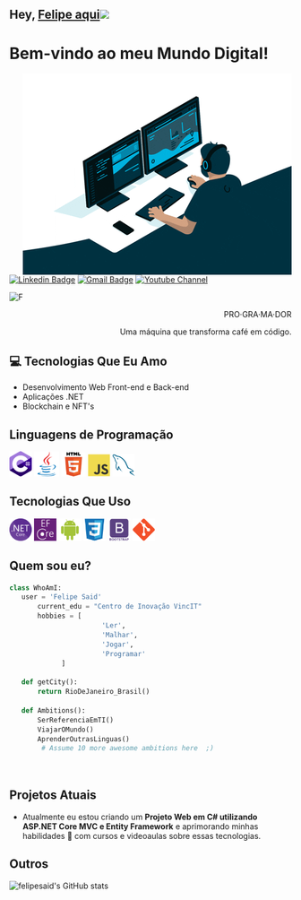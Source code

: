 ## Hey, [Felipe aqui](https://www.linkedin.com/in/felipecsaid/)<img src="https://media.giphy.com/media/hvRJCLFzcasrR4ia7z/giphy.gif" width="25px">

<h1>Bem-vindo ao meu Mundo Digital!</h1> 

<img src = 'https://github.com/felipesaid/felipesaid/blob/main/images/coding.gif' alt = 'Man Coding' align='right'/>

[![Linkedin Badge](https://img.shields.io/badge/-felipecsaid-blue?style=flat-square&logo=Linkedin&logoColor=white&link=https://www.linkedin.com/in/felipecsaid/)](https://www.linkedin.com/in/felipecsaid) [![Gmail Badge](https://img.shields.io/badge/felipe.csaid@gmail.com-c14438?style=flat-square&logo=Gmail&logoColor=white&link=mailto:felipe.csaid@gmail.com)](mailto:felipe.csaid@gmail.com) [![Youtube Channel](https://img.shields.io/badge/-Felipe%20Said%20Coder-c14438?style=flat-square&logo=Youtube&link=https://www.youtube.com/channel/UCunTL2CiszeorRSgh4RttAg)](https://www.youtube.com/channel/UCunTL2CiszeorRSgh4RttAg)
<p align="left"> <img src="https://komarev.com/ghpvc/?username=felipesaid" alt="F" /> </p>

<div style="text-align: right">PRO·GRA·MA·DOR
  
Uma máquina que transforma café em código. </div>

## :computer: Tecnologias Que Eu Amo
* Desenvolvimento Web Front-end e Back-end 
* Aplicações .NET
* Blockchain e NFT's

## Linguagens de Programação
<img src = 'https://github.com/felipesaid/felipesaid/blob/main/images/c-sharp.svg' width='40'/> <img src = 'https://github.com/felipesaid/felipesaid/blob/main/images/java.svg' width='45'/> <img src = 
'https://github.com/felipesaid/felipesaid/blob/main/images/html5.svg' width='43'/> <img src = 
'https://github.com/felipesaid/felipesaid/blob/main/images/js.svg' width='40'/> <img src = 
'https://github.com/felipesaid/felipesaid/blob/main/images/sql.svg' width='40'/> 

 ## Tecnologias Que Uso
 <img src = 'https://github.com/felipesaid/felipesaid/blob/main/images/dotnet.svg' width='40'/> <img src = 'https://github.com/felipesaid/felipesaid/blob/main/images/efcore.svg' height='40'/> <img src = 
 'https://github.com/felipesaid/felipesaid/blob/main/images/android.svg' height='40'/> <img src = 
'https://github.com/felipesaid/felipesaid/blob/main/images/css.svg' width='40'/> <img src = 
'https://github.com/felipesaid/felipesaid/blob/main/images/bootstrap.svg' width='40'/> <img src = 
'https://github.com/felipesaid/felipesaid/blob/main/images/git.svg' width='40'/>

 ## Quem sou eu?
 ```python
 class WhoAmI:
 	user = 'Felipe Said'
		current_edu = "Centro de Inovação VincIT"
		hobbies = [
                        'Ler',
                        'Malhar',
                        'Jogar',
                        'Programar'
			  ]
	
	def getCity():
		return RioDeJaneiro_Brasil()
	
	def Ambitions():
		SerReferenciaEmTI()
		ViajarOMundo()
		AprenderOutrasLinguas()
         # Assume 10 more awesome ambitions here  ;)

	
 ```

## Projetos Atuais
 * Atualmente eu estou criando um **Projeto Web em C# utilizando ASP.NET Core MVC e Entity Framework** e aprimorando minhas habilidades 🌱 com cursos e videoaulas sobre essas tecnologias.

## Outros

![felipesaid's GitHub stats](https://github-readme-stats.vercel.app/api?username=felipesaid&show_icons=true&theme=algolia)
